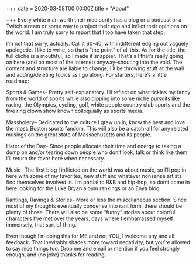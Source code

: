 +++
date = 2020-03-08T00:00:00Z
title = "About"

+++
Every white man worth their mediocrity has a blog or a podcast or a Twitch stream or some way to project their ego and inflict their opinions on the world. I am truly sorry to report that I too have taken that step.

I’m not that sorry, actually. Call it 60-40, with indifferent edging out vaguely apologetic. I like to write, so that’s “the point” of all this. As for the title, the full cliche is a mouthful, so I made it snappier. That’s all that’s really going on here (and on most of the internet) anyway–shouting into the void. The content and structure are liable to change; I’ll be throwing stuff at the wall and adding/deleting topics as I go along. For starters, here’s a little roadmap:

Sports & Games- Pretty self-explanatory. I’ll reflect on what tickles my fancy from the world of sports while also dipping into some niche pursuits like racing, the Olympics, cycling, golf, white people country club sports and the five ring clown show known colloquially as sports media.

Massholery– Dedicated to the culture I grew up in, know the best and love the most: Boston sports fandom. This will also be a catch-all for any related musings on the great state of Massachusetts and its people.

Hater of the Day– Since people allocate their time and energy to taking a dump on and/or tearing down people who don’t look, talk or think like them, I’ll return the favor here when necessary.

Music– The first blog I inflicted on the world was about music, so I’ll pop in here with some of my favorites, new stuff and whatever nonsense artists find themselves involved in. I’m partial to R&B and hip-hop, so don’t come in here looking for the Luke Bryan album rankings or an Enya blog.

Rantings, Ravings & Stories– More or less the miscellaneous section. Since most of my thoughts eventually condense into rant form, there should be plenty of those. There will also be some “funny” stories about colorful characters I’ve met over the years, days where I embarrassed myself immensely, that sort of thing.

Even though I’m doing this for ME and not YOU, I welcome any and all feedback. That inevitably shades more toward negativity, but you’re allowed to say nice things too. Drop me and email or mention if you feel strongly enough, and (no joke) thanks for reading.